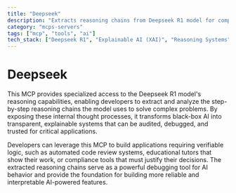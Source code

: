 ```yaml
---
title: "Deepseek"
description: "Extracts reasoning chains from Deepseek R1 model for complex problem-solving and explainable AI workflows."
category: "mcps-servers"
tags: ["mcp", "tools", "ai"]
tech_stack: ["Deepseek R1", "Explainable AI (XAI)", "Reasoning Systems"]
---
```


# Deepseek

This MCP provides specialized access to the Deepseek R1 model's reasoning capabilities, enabling developers to extract and analyze the step-by-step reasoning chains the model uses to solve complex problems. By exposing these internal thought processes, it transforms black-box AI into transparent, explainable systems that can be audited, debugged, and trusted for critical applications.

Developers can leverage this MCP to build applications requiring verifiable logic, such as automated code review systems, educational tutors that show their work, or compliance tools that must justify their decisions. The extracted reasoning chains serve as a powerful debugging tool for AI behavior and provide the foundation for building more reliable and interpretable AI-powered features.
